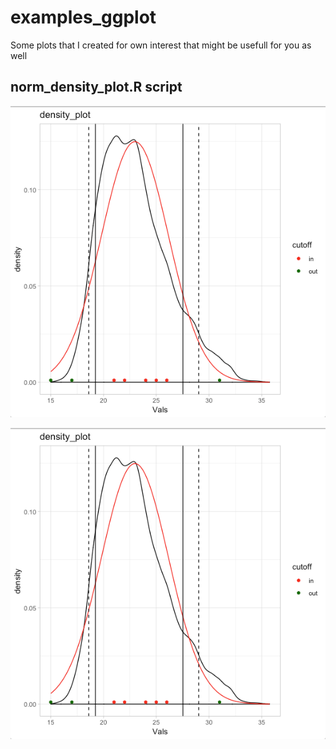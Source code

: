 
# examples_ggplot

Some plots that I created for own interest that might be usefull for you as well

## norm_density_plot.R script


![norm_density_plot](norm_density_plot.png)

![norm_density_plot|512x397,20%](norm_density_plot.png)


        
      